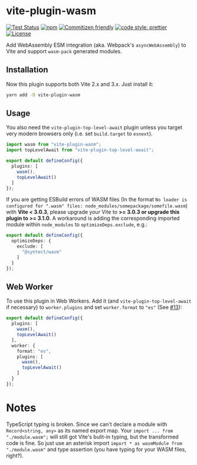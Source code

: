 # vite-plugin-wasm

[![Test Status](https://img.shields.io/github/actions/workflow/status/Menci/vite-plugin-wasm/test.yaml?branch=main&style=flat-square)](https://github.com/Menci/vite-plugin-wasm/actions?query=workflow%3ATest)
[![npm](https://img.shields.io/npm/v/vite-plugin-wasm?style=flat-square)](https://www.npmjs.com/package/vite-plugin-wasm)
[![Commitizen friendly](https://img.shields.io/badge/commitizen-friendly-brightgreen.svg?style=flat-square)](http://commitizen.github.io/cz-cli/)
[![code style: prettier](https://img.shields.io/badge/code_style-prettier-ff69b4.svg?style=flat-square)](https://github.com/prettier/prettier)
[![License](https://img.shields.io/github/license/Menci/vite-plugin-wasm?style=flat-square)](LICENSE)

Add WebAssembly ESM integration (aka. Webpack's `asyncWebAssembly`) to Vite and support `wasm-pack` generated modules.

## Installation

Now this plugin supports both Vite 2.x and 3.x. Just install it:

```bash
yarn add -D vite-plugin-wasm
```

## Usage

You also need the `vite-plugin-top-level-await` plugin unless you target very modern browsers only (i.e. set `build.target` to `esnext`).

```typescript
import wasm from "vite-plugin-wasm";
import topLevelAwait from "vite-plugin-top-level-await";

export default defineConfig({
  plugins: [
    wasm(),
    topLevelAwait()
  ]
});
```

If you are getting ESBuild errors of WASM files (In the format `No loader is configured for ".wasm" files: node_modules/somepackage/somefile.wasm`) with **Vite < 3.0.3**, please upgrade your Vite to **>= 3.0.3 or upgrade this plugin to >= 3.1.0**. A workaround is adding the corresponding imported module within `node_modules` to `optimizeDeps.exclude`, e.g.:

```typescript
export default defineConfig({
  optimizeDeps: {
    exclude: [
      "@syntect/wasm"
    ]
  }
});
```

## Web Worker

To use this plugin in Web Workers. Add it (and `vite-plugin-top-level-await` if necessary) to `worker.plugins` and set `worker.format` to `"es"` (See [#13](https://github.com/Menci/vite-plugin-wasm/issues/13#issuecomment-1295220450)):

```ts
export default defineConfig({
  plugins: [
    wasm(),
    topLevelAwait()
  ],
  worker: {
    format: "es",
    plugins: [
      wasm(),
      topLevelAwait()
    ]
  }
});
```

# Notes

TypeScript typing is broken. Since we can't declare a module with `Record<string, any>` as its named export map. Your `import ... from "./module.wasm";` will still got Vite's bulit-in typing, but the transformed code is fine. So just use an asterisk import `import * as wasmModule from "./module.wasm"` and type assertion (you have typing for your WASM files, right?).
